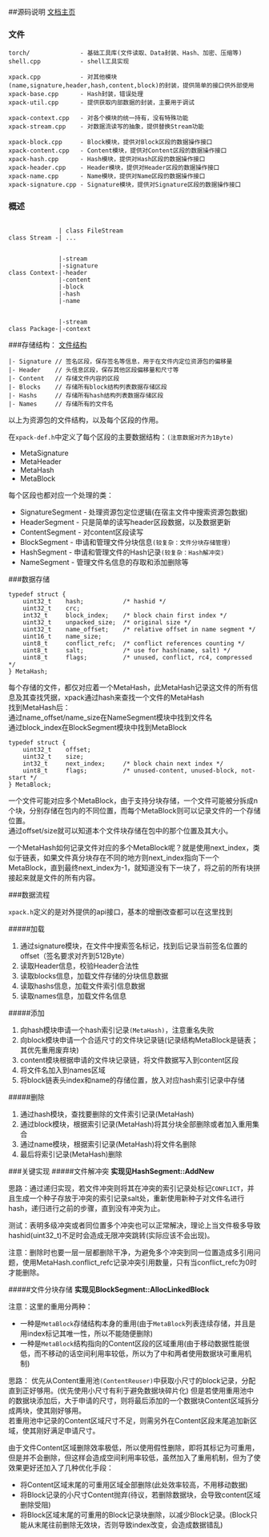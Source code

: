 ##源码说明
[文档主页](./index.md)   

### 文件
```
torch/              - 基础工具库(文件读取、Data封装、Hash、加密、压缩等)
shell.cpp           - shell工具实现

xpack.cpp           - 对其他模块(name,signature,header,hash,content,block)的封装，提供简单的接口供外部使用
xpack-base.cpp      - Hash封装，错误处理
xpack-util.cpp      - 提供获取内部数据的封装，主要用于调试

xpack-context.cpp   - 对各个模块的统一持有，没有特殊功能
xpack-stream.cpp    - 对数据流读写的抽象，提供替换Stream功能

xpack-block.cpp     - Block模块，提供对Block区段的数据操作接口
xpack-content.cpp   - Content模块，提供对Content区段的数据操作接口
xpack-hash.cpp      - Hash模块，提供对Hash区段的数据操作接口
xpack-header.cpp    - Header模块，提供对Header区段的数据操作接口
xpack-name.cpp      - Name模块，提供对Name区段的数据操作接口
xpack-signature.cpp - Signature模块，提供对Signature区段的数据操作接口

```

### 概述
```

			  | class FileStream
class Stream -| ...


			  |-stream
			  |-signature
class Context-|-header
			  |-content
	          |-block
			  |-hash
			  |-name


			  |-stream
class Package-|-context

```

###存储结构：
[文件结构](./package-sct.md)   
```
|- Signature // 签名区段，保存签名等信息，用于在文件内定位资源包的偏移量
|- Header	 // 头信息区段，保存其他区段偏移量和尺寸等
|- Content	 // 存储文件内容的区段
|- Blocks	 // 存储所有block结构列表数据存储区段
|- Hashs	 // 存储所有hash结构列表数据存储区段
|- Names	 // 存储所有的文件名

````

以上为资源包的文件结构，以及每个区段的作用。  

在`xpack-def.h`中定义了每个区段的主要数据结构：`(注意数据对齐为1Byte)`   

+ MetaSignature
+ MetaHeader
+ MetaHash
+ MetaBlock

每个区段也都对应一个处理的类：

+ SignatureSegment - 处理资源包定位逻辑(在宿主文件中搜索资源包数据)
+ HeaderSegment    - 只是简单的读写header区段数据，以及数据更新
+ ContentSegment   - 对content区段读写
+ BlockSegment     - 申请和管理文件分块信息`(较复杂：文件分块存储管理)`
+ HashSegment      - 申请和管理文件的Hash记录`(较复杂：Hash解冲突)`
+ NameSegment      - 管理文件名信息的存取和添加删除等


###数据存储
```
typedef struct {
    uint32_t    hash;           /* hashid */
    uint32_t    crc;
    int32_t     block_index;    /* block chain first index */
    uint32_t    unpacked_size;  /* original size */
    uint32_t    name_offset;    /* relative offset in name segment */
    uint16_t    name_size;
    uint8_t     conflict_refc;  /* conflict references counting */
    uint8_t     salt;           /* use for hash(name, salt) */
    uint8_t     flags;          /* unused, conflict, rc4, compressed */
} MetaHash;
```
每个存储的文件，都仅对应着一个MetaHash，此MetaHash记录这文件的所有信息及其查找凭据，xpack通过hash来查找一个文件的MetaHash    
找到MetaHash后：   
通过name_offset/name_size在NameSegment模块中找到文件名   
通过block_index在BlockSegment模块中找到MetaBlock   

```
typedef struct {
    uint32_t    offset;
    uint32_t    size;
    int32_t     next_index;     /* block chain next index */
    uint8_t     flags;          /* unused-content, unused-block, not-start */
} MetaBlock;
```
一个文件可能对应多个MetaBlock，由于支持分块存储，一个文件可能被分拆成n个块，分别存储在包内的不同位置，而每个MetaBlock则可以记录文件的一个存储位置。   
通过offset/size就可以知道本个文件块存储在包中的那个位置及其大小。      

一个MetaHash如何记录文件对应的多个MetaBlock呢？就是使用next_index，类似于链表，如果文件真分块存在不同的地方则next_index指向下一个MetaBlock，直到最终next_index为-1，就知道没有下一块了，将之前的所有块拼接起来就是文件的所有内容。  

###数据流程

`xpack.h`定义的是对外提供的api接口，基本的增删改查都可以在这里找到  

#####加载
1. 通过signature模块，在文件中搜索签名标记，找到后记录当前签名位置的offset（签名要求对齐到512Byte）
2. 读取Header信息，校验Header合法性
3. 读取blocks信息，加载文件存储的分块信息数据
4. 读取hashs信息，加载文件索引信息数据
5. 读取names信息，加载文件名信息 

#####添加
1. 向hash模块申请一个hash索引记录`(MetaHash)`，注意重名失败
2. 向block模块申请一个合适尺寸的文件块记录链(记录结构MetaBlock是链表；其优先重用废弃块)
3. content模块根据申请的文件块记录链，将文件数据写入到content区段
4. 将文件名加入到names区域
5. 将block链表头index和name的存储位置，放入对应hash索引记录中存储

#####删除
1. 通过hash模块，查找要删除的文件索引记录(MetaHash)
2. 通过block模块，根据索引记录(MetaHash)将其分块全部删除或者加入重用集合
3. 通过name模块，根据索引记录(MetaHash)将文件名删除
4. 最后将索引记录(MetaHash)删除

###关键实现
#####文件解冲突
**实现见HashSegment::AddNew**    

思路：通过递归实现，若文件冲突则将其在冲突的索引记录处标记`CONFLICT`，并且生成一个种子存放于冲突的索引记录salt处，重新使用新种子对文件名进行hash，递归进行之前的步骤，直到没有冲突为止。    
 
测试：表明多级冲突或者同位置多个冲突也可以正常解决，理论上当文件极多导致hashid(uint32_t)不足时会造成无限冲突跳转(实际应该不会出现)。  

注意：删除时也要一层一层都删除干净，为避免多个冲突到同一位置造成多引用问题，使用MetaHash.conflict_refc记录冲突引用数量，只有当conflict_refc为0时才能删除。  

#####文件分块存储
**实现见BlockSegment::AllocLinkedBlock**    

注意：这里的重用分两种：

+ 一种是`MetaBlock`存储结构本身的重用(由于`MetaBlock`列表连续存储，并且是用index标记其唯一性，所以不能随便删除)
+ 一种是`MetaBlock`结构指向的Content区段的区域重用(由于移动数据性能很低，而不移动的话空间利用率较低，所以为了中和两者使用数据块可重用机制)

思路：
优先从Content重用池`(ContentReuser)`中获取小尺寸的block记录，分配直到正好够用。(优先使用小尺寸有利于避免数据块碎片化) 
但是若使用重用池中的数据块添加后，大于申请的尺寸，则将最后添加的一个数据块Content区域拆分成两块，使其刚好够用。  
若重用池中记录的Content区域尺寸不足，则需另外在Content区段末尾追加新区域，使其刚好满足申请尺寸。

由于文件Content区域删除效率极低，所以使用假性删除，即将其标记为可重用，但是并不会删除，但这样会造成空间利用率较低，虽然加入了重用机制，但为了使效果更好还加入了几种优化手段：  

+ 将Content区域末尾的可重用区域全部删除(此处效率较高，不用移动数据)
+ 将Block记录的小尺寸Content抛弃(待议，若删除数据块，会导致content区域删除受阻)
+ 将Block区域末尾的可重用的Block记录块删除，以减少Block记录。(Block只能从末尾往前删除无效块，否则导致index改变，会造成数据错乱)

